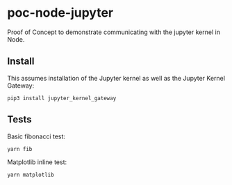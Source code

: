 # poc-node-jupyter

Proof of Concept to demonstrate communicating with the jupyter kernel in Node.

## Install

This assumes installation of the Jupyter kernel as well as the Jupyter Kernel Gateway:

```
pip3 install jupyter_kernel_gateway
```

## Tests

Basic fibonacci test:

```
yarn fib
```

Matplotlib inline test:

```
yarn matplotlib
```
